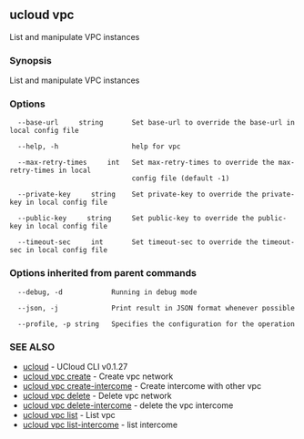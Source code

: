 

## ucloud vpc

List and manipulate VPC instances

### Synopsis

List and manipulate VPC instances

### Options

```
  --base-url     string       Set base-url to override the base-url in local config file 

  --help, -h                  help for vpc 

  --max-retry-times     int   Set max-retry-times to override the max-retry-times in local
                              config file (default -1) 

  --private-key     string    Set private-key to override the private-key in local config file 

  --public-key     string     Set public-key to override the public-key in local config file 

  --timeout-sec     int       Set timeout-sec to override the timeout-sec in local config file 

```

### Options inherited from parent commands

```
  --debug, -d            Running in debug mode 

  --json, -j             Print result in JSON format whenever possible 

  --profile, -p string   Specifies the configuration for the operation 

```

### SEE ALSO

* [ucloud](developer/cli/cmd/ucloud)	 - UCloud CLI v0.1.27
* [ucloud vpc create](developer/cli/cmd/ucloud/vpc/create)	 - Create vpc network
* [ucloud vpc create-intercome](developer/cli/cmd/ucloud/vpc/create-intercome)	 - Create intercome with other vpc
* [ucloud vpc delete](developer/cli/cmd/ucloud/vpc/delete)	 - Delete vpc network
* [ucloud vpc delete-intercome](developer/cli/cmd/ucloud/vpc/delete-intercome)	 - delete the vpc intercome
* [ucloud vpc list](developer/cli/cmd/ucloud/vpc/list)	 - List vpc
* [ucloud vpc list-intercome](developer/cli/cmd/ucloud/vpc/list-intercome)	 - list intercome 

